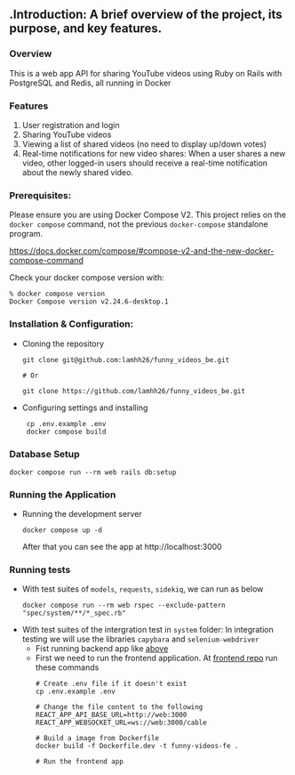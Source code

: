 ## .Introduction: A brief overview of the project, its purpose, and key features.
### Overview
This is a web app API for sharing YouTube videos using Ruby on Rails with PostgreSQL and Redis, all running in Docker
### Features

1. User registration and login
2. Sharing YouTube videos
3. Viewing a list of shared videos (no need to display up/down votes)
4. Real-time notifications for new video shares: When a user shares a new video, other logged-in users should receive a real-time notification about the newly shared video.

### Prerequisites:
Please ensure you are using Docker Compose V2. This project relies on the `docker compose` command, not the previous `docker-compose` standalone program.

https://docs.docker.com/compose/#compose-v2-and-the-new-docker-compose-command

Check your docker compose version with:
```
% docker compose version
Docker Compose version v2.24.6-desktop.1
```
### Installation & Configuration:
- Cloning the repository
  ```
  git clone git@github.com:lamhh26/funny_videos_be.git

  # Or

  git clone https://github.com/lamhh26/funny_videos_be.git
  ```
- Configuring settings and installing
   ```
    cp .env.example .env
    docker compose build
   ```
### Database Setup
```
docker compose run --rm web rails db:setup

```

### Running the Application
- Running the development server
  ```
  docker compose up -d
  ```
  After that you can see the app at http://localhost:3000

### Running tests
- With test suites of `models`, `requests`, `sidekiq`, we can run as below
  ```
  docker compose run --rm web rspec --exclude-pattern "spec/system/**/*_spec.rb"
  ```
- With test suites of the intergration test in `system` folder: In integration testing we will use the libraries `capybara` and `selenium-webdriver`
   - Fist running backend app like [above]([https://github.com/lamhh26/funny_videos_be/edit/main/README.md#running-the-application)
   - First we need to run the frontend application. At [frontend repo](https://github.com/lamhh26/funny_videos_be) run these commands
     ```
     # Create .env file if it doesn't exist
     cp .env.example .env

     # Change the file content to the following
     REACT_APP_API_BASE_URL=http://web:3000
     REACT_APP_WEBSOCKET_URL=ws://web:3000/cable

     # Build a image from Dockerfile
     docker build -f Dockerfile.dev -t funny-videos-fe .
     
     # Run the frontend app
     
     ```
